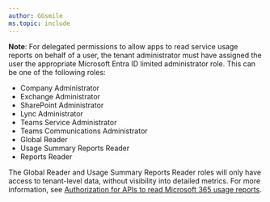 ```yaml
---
author: GGsmile
ms.topic: include
---
```


**Note**: For delegated permissions to allow apps to read service usage reports on behalf of a user, the tenant administrator must have assigned the user the appropriate Microsoft Entra ID limited administrator role. This can be one of the following roles:

- Company Administrator
- Exchange Administrator
- SharePoint Administrator
- Lync Administrator
- Teams Service Administrator
- Teams Communications Administrator
- Global Reader
- Usage Summary Reports Reader
- Reports Reader

The Global Reader and Usage Summary Reports Reader roles will only have access to tenant-level data, without visibility into detailed metrics. For more information, see [Authorization for APIs to read Microsoft 365 usage reports](/graph/reportroot-authorization).
